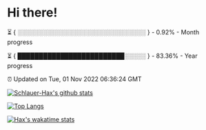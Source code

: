 # Hi there!

⏳ { ░░░░░░░░░░░░░░░░░░░░░░░░░░░░░░ } - 0.92% - Month progress

⏳ { █████████████████████████░░░░░ } - 83.36% - Year progress

⏰ Updated on Tue, 01 Nov 2022 06:36:24 GMT


[![Schlauer-Hax's github stats](https://github-readme-stats.vercel.app/api?username=Schlauer-Hax&show_icons=true&theme=dark&count_private=true)](https://github.com/Schlauer-Hax)


[![Top Langs](https://github-readme-stats.vercel.app/api/top-langs/?username=Schlauer-Hax&layout=compact&theme=dark)](https://github.com/Schlauer-Hax?tab=repositories)


[![Hax's wakatime stats](https://github-readme-stats.vercel.app/api/wakatime?username=Hax&theme=dark)](https://wakatime.com/@Hax)

